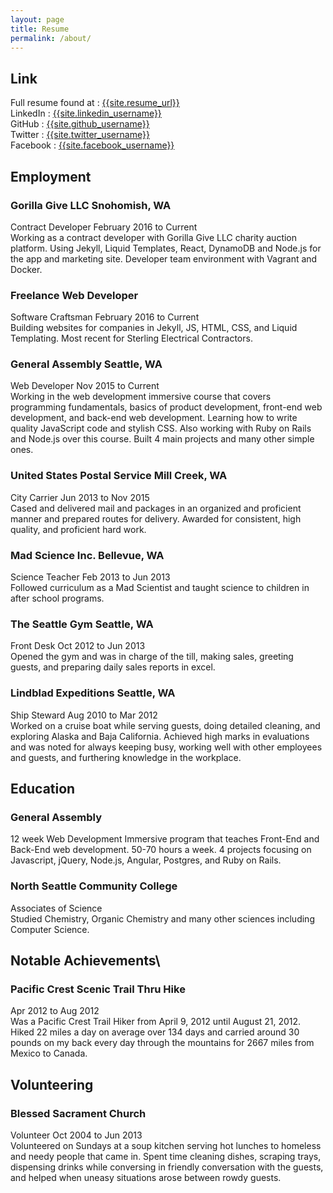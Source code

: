 ```yaml
---
layout: page
title: Resume
permalink: /about/
---
```


## Link

Full resume found at : <a href="https://resume.creddle.io/resume/58w6p3ebo4i">{{site.resume_url}}</a><br>
LinkedIn : <a href="https://www.linkedin.com/in/eagervais">{{site.linkedin_username}}</a><br>
GitHub : <a href="https://github.com/egervais7">{{site.github_username}}</a><br>
Twitter : <a href="https://twitter.com/egervais7">{{site.twitter_username}}</a><br>
Facebook : <a href="https://www.facebook.com/edd.on.trails">{{site.facebook_username}}</a>

## Employment

### Gorilla Give LLC Snohomish, WA<br>
  Contract Developer February 2016 to Current<br>
    Working as a contract developer with Gorilla Give LLC charity auction platform. Using Jekyll, Liquid Templates, React, DynamoDB and Node.js for the app and marketing site. Developer team environment with Vagrant and Docker.

### Freelance Web Developer <br>
  Software Craftsman February 2016 to Current<br>
    Building websites for companies in Jekyll, JS, HTML, CSS, and Liquid Templating. Most recent for Sterling Electrical Contractors.

### General Assembly	Seattle, WA<br>
  Web Developer	Nov 2015 to Current<br>
    Working in the web development immersive course that covers programming fundamentals, basics of product development, front-end web development, and back-end web development. Learning how to write quality JavaScript code and stylish CSS. Also  working with Ruby on Rails and Node.js over this course. Built 4 main projects and many other simple ones.

### United States Postal Service	Mill Creek, WA<br>
  City Carrier	Jun 2013 to Nov 2015<br>
    Cased and delivered mail and packages in an organized and proficient manner and prepared routes for delivery. Awarded for consistent, high quality, and proficient hard work.

### Mad Science Inc.	Bellevue, WA<br>
  Science Teacher	Feb 2013 to Jun 2013<br>
    Followed curriculum as a Mad Scientist and taught science to children in after school programs.

### The Seattle Gym	Seattle, WA<br>
  Front Desk	Oct 2012 to Jun 2013<br>
    Opened the gym and was in charge of the till, making sales, greeting guests, and preparing daily sales reports in excel.

### Lindblad Expeditions	Seattle, WA<br>
  Ship Steward	Aug 2010 to Mar 2012<br>
    Worked on a cruise boat while serving guests, doing detailed cleaning, and exploring Alaska and Baja California. Achieved high marks in evaluations and was noted for always keeping busy, working well with other employees and guests, and furthering knowledge in the workplace.

## Education

### General Assembly<br>
  12 week Web Development Immersive program that teaches Front-End and Back-End web development. 50-70 hours a week. 4 projects focusing on Javascript, jQuery, Node.js, Angular, Postgres, and Ruby on Rails.

### North Seattle Community College<br>
  Associates of Science<br>
    Studied Chemistry, Organic Chemistry and many other sciences including Computer Science.

## Notable Achievements\

### Pacific Crest Scenic Trail Thru Hike 	<br>
  Apr 2012 to Aug 2012<br>
    Was a Pacific Crest Trail Hiker from April 9, 2012 until August 21, 2012. Hiked 22 miles a day on average over 134 days and carried around 30 pounds on my back every day through the mountains for 2667 miles from Mexico to Canada.

## Volunteering

### Blessed Sacrament Church<br>
  Volunteer	Oct 2004 to Jun 2013<br>
    Volunteered on Sundays at a soup kitchen serving hot lunches to homeless and needy people that came in. Spent time cleaning dishes, scraping trays, dispensing drinks while conversing in friendly conversation with the guests, and helped when uneasy situations arose between rowdy guests.
